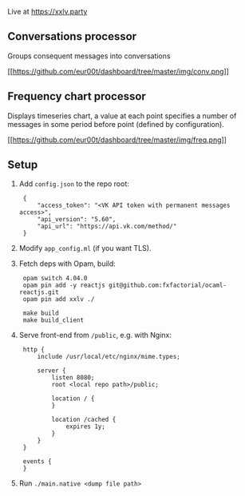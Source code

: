 Live at https://xxlv.party

## Conversations processor

Groups consequent messages into conversations

[[https://github.com/eur00t/dashboard/tree/master/img/conv.png]]

## Frequency chart processor

Displays timeseries chart, a value at each point specifies a number of messages in some period before point (defined by configuration).

[[https://github.com/eur00t/dashboard/tree/master/img/freq.png]]

## Setup

1. Add `config.json` to the repo root:

        {
            "access_token": "<VK API token with permanent messages access>",
            "api_version": "5.60",
            "api_url": "https://api.vk.com/method/"
        }

2. Modify `app_config.ml` (if you want TLS).

3. Fetch deps with Opam, build:

        opam switch 4.04.0
        opam pin add -y reactjs git@github.com:fxfactorial/ocaml-reactjs.git
        opam pin add xxlv ./

        make build
        make build_client

4. Serve front-end from `/public`, e.g. with Nginx:

        http {
            include /usr/local/etc/nginx/mime.types;

            server {
                listen 8080;
                root <local repo path>/public;

                location / {
                }

                location /cached {
                    expires 1y;
                }
            }
        }

        events {
        }

5. Run `./main.native <dump file path>`